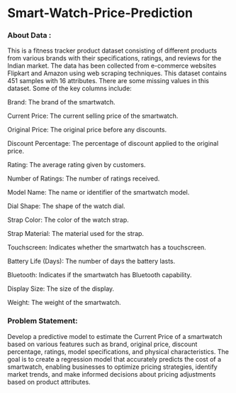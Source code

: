 # Smart-Watch-Price-Prediction

### About Data :

This is a fitness tracker product dataset consisting of different products from various brands with their specifications, ratings, and reviews for the Indian market. The data has been collected from e-commerce websites Flipkart and Amazon using web scraping techniques. This dataset contains 451 samples with 16 attributes. There are some missing values in this dataset. Some of the key columns include:

Brand: The brand of the smartwatch.

Current Price: The current selling price of the smartwatch.

Original Price: The original price before any discounts.

Discount Percentage: The percentage of discount applied to the original price.

Rating: The average rating given by customers.

Number of Ratings: The number of ratings received.

Model Name: The name or identifier of the smartwatch model.

Dial Shape: The shape of the watch dial.

Strap Color: The color of the watch strap.

Strap Material: The material used for the strap.

Touchscreen: Indicates whether the smartwatch has a touchscreen.

Battery Life (Days): The number of days the battery lasts.

Bluetooth: Indicates if the smartwatch has Bluetooth capability.

Display Size: The size of the display.

Weight: The weight of the smartwatch.

### Problem Statement:

Develop a predictive model to estimate the Current Price of a smartwatch based on various features such as brand, original price, discount percentage, ratings, model specifications, and physical characteristics. The goal is to create a regression model that accurately predicts the cost of a smartwatch, enabling businesses to optimize pricing strategies, identify market trends, and make informed decisions about pricing adjustments based on product attributes.



